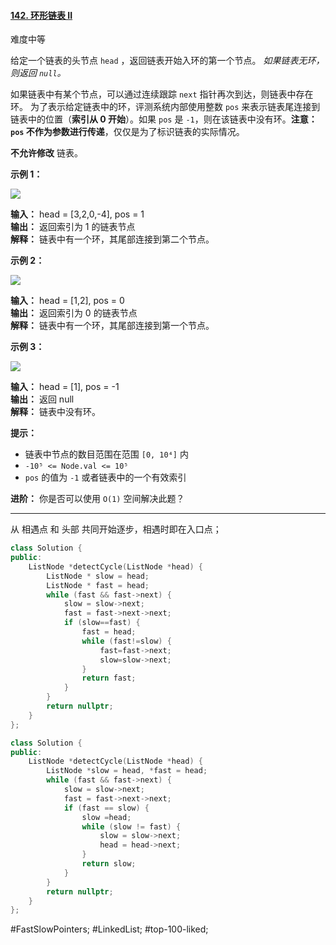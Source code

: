 
#### [142. 环形链表 II](https://leetcode.cn/problems/linked-list-cycle-ii/)

难度中等

给定一个链表的头节点  `head` ，返回链表开始入环的第一个节点。 _如果链表无环，则返回 `null`。_

如果链表中有某个节点，可以通过连续跟踪 `next` 指针再次到达，则链表中存在环。 为了表示给定链表中的环，评测系统内部使用整数 `pos` 来表示链表尾连接到链表中的位置（**索引从 0 开始**）。如果 `pos` 是 `-1`，则在该链表中没有环。**注意：`pos` 不作为参数进行传递**，仅仅是为了标识链表的实际情况。

**不允许修改** 链表。

**示例 1：**

![](https://assets.leetcode.com/uploads/2018/12/07/circularlinkedlist.png)

**输入：** head = [3,2,0,-4], pos = 1  
**输出：** 返回索引为 1 的链表节点  
**解释：** 链表中有一个环，其尾部连接到第二个节点。

**示例 2：**

![](https://assets.leetcode-cn.com/aliyun-lc-upload/uploads/2018/12/07/circularlinkedlist_test2.png)

**输入：** head = [1,2], pos = 0  
**输出：** 返回索引为 0 的链表节点  
**解释：** 链表中有一个环，其尾部连接到第一个节点。

**示例 3：**

![](https://assets.leetcode-cn.com/aliyun-lc-upload/uploads/2018/12/07/circularlinkedlist_test3.png)

**输入：** head = [1], pos = -1  
**输出：** 返回 null  
**解释：** 链表中没有环。

**提示：**

-   链表中节点的数目范围在范围 `[0, 10⁴]` 内
-   `-10⁵ <= Node.val <= 10⁵`
-   `pos` 的值为 `-1` 或者链表中的一个有效索引

**进阶：** 你是否可以使用 `O(1)` 空间解决此题？
---- ----

从 相遇点 和 头部 共同开始逐步，相遇时即在入口点；

```cpp
class Solution {
public:
    ListNode *detectCycle(ListNode *head) {
        ListNode * slow = head;
        ListNode * fast = head;
        while (fast && fast->next) {
            slow = slow->next;
            fast = fast->next->next;
            if (slow==fast) {
                fast = head;
                while (fast!=slow) {
                    fast=fast->next;
                    slow=slow->next;
                }
                return fast;
            }
        }
        return nullptr;
    }
};
```

```cpp
class Solution {
public:
    ListNode *detectCycle(ListNode *head) {
        ListNode *slow = head, *fast = head;
        while (fast && fast->next) {
            slow = slow->next;
            fast = fast->next->next;
            if (fast == slow) {
                slow =head;
                while (slow != fast) {
                    slow = slow->next;
                    head = head->next;
                }
                return slow;
            }
        }
        return nullptr;
    }
};
```
#FastSlowPointers; #LinkedList; #top-100-liked;
